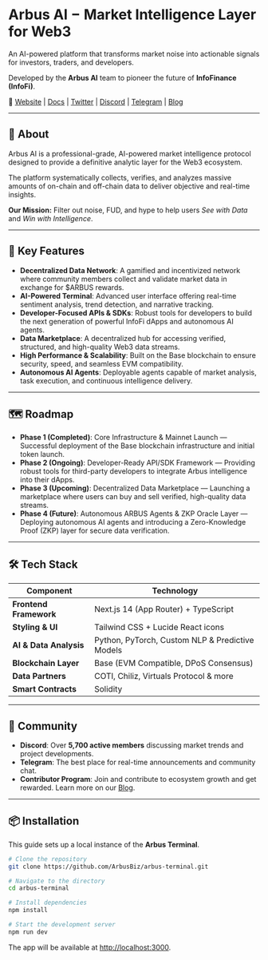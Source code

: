 # Arbus AI − Market Intelligence Layer for Web3

An AI-powered platform that transforms market noise into actionable signals for investors, traders, and developers.

Developed by the **Arbus AI** team to pioneer the future of **InfoFinance (InfoFi)**.

🔗 [Website](https://arbus.ai) | [Docs](https://docs.arbus.ai) | [Twitter](https://x.com/arbusai) | [Discord](https://discord.gg/arbusai) | [Telegram](https://t.me/arbus_ai) | [Blog](https://blog.arbus.ai)

---

## 🌟 About

Arbus AI is a professional-grade, AI-powered market intelligence protocol designed to provide a definitive analytic layer for the Web3 ecosystem.

The platform systematically collects, verifies, and analyzes massive amounts of on-chain and off-chain data to deliver objective and real-time insights.

**Our Mission:** Filter out noise, FUD, and hype to help users *See with Data* and *Win with Intelligence*.

---

## 🎯 Key Features

* **Decentralized Data Network**: A gamified and incentivized network where community members collect and validate market data in exchange for \$ARBUS rewards.
* **AI-Powered Terminal**: Advanced user interface offering real-time sentiment analysis, trend detection, and narrative tracking.
* **Developer-Focused APIs & SDKs**: Robust tools for developers to build the next generation of powerful InfoFi dApps and autonomous AI agents.
* **Data Marketplace**: A decentralized hub for accessing verified, structured, and high-quality Web3 data streams.
* **High Performance & Scalability**: Built on the Base blockchain to ensure security, speed, and seamless EVM compatibility.
* **Autonomous AI Agents**: Deployable agents capable of market analysis, task execution, and continuous intelligence delivery.

---

## 🗺️ Roadmap

* **Phase 1 (Completed)**: Core Infrastructure & Mainnet Launch — Successful deployment of the Base blockchain infrastructure and initial token launch.
* **Phase 2 (Ongoing)**: Developer-Ready API/SDK Framework — Providing robust tools for third-party developers to integrate Arbus intelligence into their dApps.
* **Phase 3 (Upcoming)**: Decentralized Data Marketplace — Launching a marketplace where users can buy and sell verified, high-quality data streams.
* **Phase 4 (Future)**: Autonomous ARBUS Agents & ZKP Oracle Layer — Deploying autonomous AI agents and introducing a Zero-Knowledge Proof (ZKP) layer for secure data verification.

---

## 🛠️ Tech Stack

| Component              | Technology                                      |
| ---------------------- | ----------------------------------------------- |
| **Frontend Framework** | Next.js 14 (App Router) + TypeScript            |
| **Styling & UI**       | Tailwind CSS + Lucide React icons               |
| **AI & Data Analysis** | Python, PyTorch, Custom NLP & Predictive Models |
| **Blockchain Layer**   | Base (EVM Compatible, DPoS Consensus)           |
| **Data Partners**      | COTI, Chiliz, Virtuals Protocol & more          |
| **Smart Contracts**    | Solidity                                        |

---

## 🤝 Community

* **Discord**: Over **5,700 active members** discussing market trends and project developments.
* **Telegram**: The best place for real-time announcements and community chat.
* **Contributor Program**: Join and contribute to ecosystem growth and get rewarded. Learn more on our [Blog](https://blog.arbus.ai).

---

## 📦 Installation

This guide sets up a local instance of the **Arbus Terminal**.

```bash
# Clone the repository
git clone https://github.com/ArbusBiz/arbus-terminal.git

# Navigate to the directory
cd arbus-terminal

# Install dependencies
npm install

# Start the development server
npm run dev
```

The app will be available at [http://localhost:3000](http://localhost:3000).
